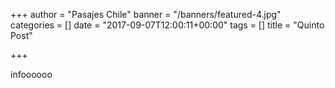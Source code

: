 +++
author = "Pasajes Chile"
banner = "/banners/featured-4.jpg"
categories = []
date = "2017-09-07T12:00:11+00:00"
tags = []
title = "Quinto Post"

+++


infoooooo<!--more-->

